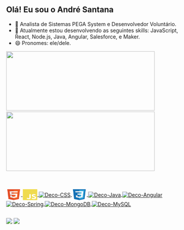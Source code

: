 ## Olá! Eu sou o André Santana

- 🔭 Analista de Sistemas PEGA System e  Desenvolvedor  Voluntário.
- 🌱 Atualmente estou desenvolvendo as seguintes skills: JavaScript, React, Node.js, Java, Angular, Salesforce, e Maker.
- 😄 Pronomes: ele/dele.

<div>
  <a href="https://github.com/decodev-dba">
  <img height="160" width="400" src="https://github-readme-stats.vercel.app/api?username=decodev-dba&show_icons=true&icon_color=blue&theme=algolia&include_all_commits=true&count_private=true"/>
  <img height="160" width="400" src="https://github-readme-stats.vercel.app/api/top-langs/?username=decodev-dba&layout=compact&icon_color=blue&langs_count=7&theme=algolia"/>
</div>
  
 ##
  <div style="display: inline_block"><br>
  <img align="center" alt="Deco-HTML" height="30" width="40" src="https://raw.githubusercontent.com/devicons/devicon/master/icons/html5/html5-original.svg">
  <img align="center" alt="Deco-Js" height="30" width="40" src="https://raw.githubusercontent.com/devicons/devicon/master/icons/javascript/javascript-plain.svg">
  <img align="center" alt="Deco-CSS" height="30" width="40" src="https://img.shields.io/badge/Node.js-43853D?style=for-the-badge&logo=node.js&logoColor=white">
  <img align="center" alt="Deco-Node" height="30" width="40" src="https://raw.githubusercontent.com/devicons/devicon/master/icons/css3/css3-original.svg"> 
  <img align="center" alt="Deco-Java" height="30" width="40" src="https://img.shields.io/badge/Java-ED8B00?style=for-the-badge&logo=java&logoColor=white">
  <img align="center" alt="Deco-Angular" height="30" width="40" src="https://img.shields.io/badge/Angular-DD0031?style=for-the-badge&logo=angular&logoColor=white">
  <img align="center" alt="Deco-Spring" height="30" width="40" src="https://img.shields.io/badge/Spring-6DB33F?style=for-the-badge&logo=spring&logoColor=white">
  <img align="center" alt="Deco-MongoDB" height="30" width="40" src="https://img.shields.io/badge/MongoDB-4EA94B?style=for-the-badge&logo=mongodb&logoColor=white">
  <img align="center" alt="Deco-MySQL" height="30" width="40" src="https://img.shields.io/badge/MySQL-00000F?style=for-the-badge&logo=mysql&logoColor=white">
 </div>
  
  ##
  <div>  
 <a href="https://discord.gg/SardsBnKpk" target="_blank"><img src="https://img.shields.io/badge/Discord-7289DA?style=for-the-badge&logo=discord&logoColor=white" target="_blank"></a> 
 <a href="https://www.linkedin.com/in/andré-santana" target="_blank"><img src="https://img.shields.io/badge/-LinkedIn-%230077B5?style=for-the-badge&logo=linkedin&logoColor=white" target="_blank"></a>
</div>
